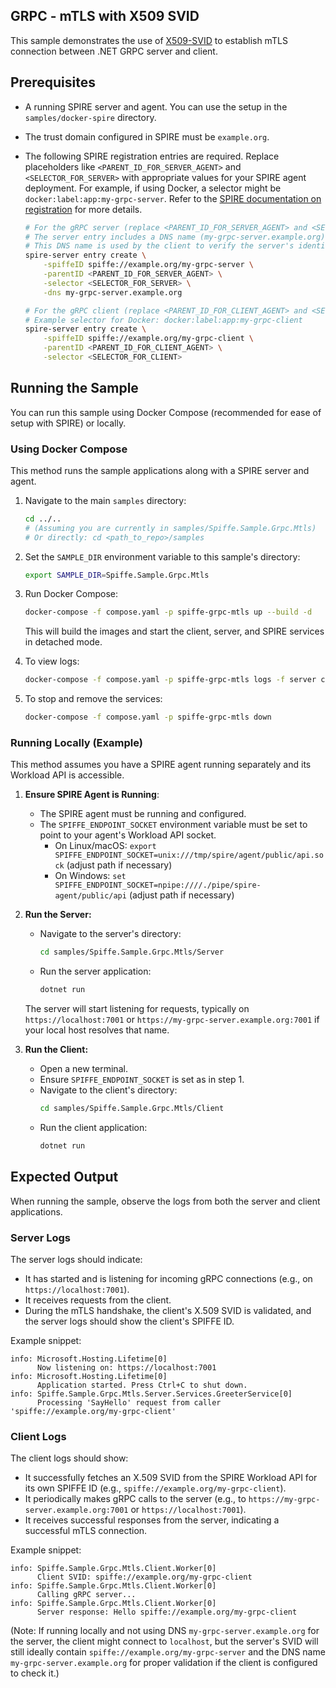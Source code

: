 ## GRPC - mTLS with X509 SVID

This sample demonstrates the use of [X509-SVID](https://github.com/spiffe/spiffe/blob/main/standards/X509-SVID.md) to establish mTLS connection between .NET GRPC server and client.

## Prerequisites

*   A running SPIRE server and agent. You can use the setup in the `samples/docker-spire` directory.
*   The trust domain configured in SPIRE must be `example.org`.
*   The following SPIRE registration entries are required. Replace placeholders like `<PARENT_ID_FOR_SERVER_AGENT>` and `<SELECTOR_FOR_SERVER>` with appropriate values for your SPIRE agent deployment. For example, if using Docker, a selector might be `docker:label:app:my-grpc-server`. Refer to the [SPIRE documentation on registration](https://spiffe.io/docs/latest/spire/using/registration/) for more details.

    ```bash
    # For the gRPC server (replace <PARENT_ID_FOR_SERVER_AGENT> and <SELECTOR_FOR_SERVER>)
    # The server entry includes a DNS name (my-grpc-server.example.org) which will be part of its X.509 SVID.
    # This DNS name is used by the client to verify the server's identity during the mTLS handshake.
    spire-server entry create \
        -spiffeID spiffe://example.org/my-grpc-server \
        -parentID <PARENT_ID_FOR_SERVER_AGENT> \
        -selector <SELECTOR_FOR_SERVER> \
        -dns my-grpc-server.example.org

    # For the gRPC client (replace <PARENT_ID_FOR_CLIENT_AGENT> and <SELECTOR_FOR_CLIENT>)
    # Example selector for Docker: docker:label:app:my-grpc-client
    spire-server entry create \
        -spiffeID spiffe://example.org/my-grpc-client \
        -parentID <PARENT_ID_FOR_CLIENT_AGENT> \
        -selector <SELECTOR_FOR_CLIENT>
    ```

## Running the Sample

You can run this sample using Docker Compose (recommended for ease of setup with SPIRE) or locally.

### Using Docker Compose

This method runs the sample applications along with a SPIRE server and agent.

1.  Navigate to the main `samples` directory:
    ```bash
    cd ../.. 
    # (Assuming you are currently in samples/Spiffe.Sample.Grpc.Mtls)
    # Or directly: cd <path_to_repo>/samples
    ```

2.  Set the `SAMPLE_DIR` environment variable to this sample's directory:
    ```bash
    export SAMPLE_DIR=Spiffe.Sample.Grpc.Mtls
    ```

3.  Run Docker Compose:
    ```bash
    docker-compose -f compose.yaml -p spiffe-grpc-mtls up --build -d
    ```
    This will build the images and start the client, server, and SPIRE services in detached mode.

4.  To view logs:
    ```bash
    docker-compose -f compose.yaml -p spiffe-grpc-mtls logs -f server client
    ```

5.  To stop and remove the services:
    ```bash
    docker-compose -f compose.yaml -p spiffe-grpc-mtls down
    ```

### Running Locally (Example)

This method assumes you have a SPIRE agent running separately and its Workload API is accessible.

1.  **Ensure SPIRE Agent is Running**:
    *   The SPIRE agent must be running and configured.
    *   The `SPIFFE_ENDPOINT_SOCKET` environment variable must be set to point to your agent's Workload API socket.
        *   On Linux/macOS: `export SPIFFE_ENDPOINT_SOCKET=unix:///tmp/spire/agent/public/api.sock` (adjust path if necessary)
        *   On Windows: `set SPIFFE_ENDPOINT_SOCKET=npipe:////./pipe/spire-agent/public/api` (adjust path if necessary)

2.  **Run the Server:**
    *   Navigate to the server's directory:
        ```bash
        cd samples/Spiffe.Sample.Grpc.Mtls/Server
        ```
    *   Run the server application:
        ```bash
        dotnet run
        ```
    The server will start listening for requests, typically on `https://localhost:7001` or `https://my-grpc-server.example.org:7001` if your local host resolves that name.

3.  **Run the Client:**
    *   Open a new terminal.
    *   Ensure `SPIFFE_ENDPOINT_SOCKET` is set as in step 1.
    *   Navigate to the client's directory:
        ```bash
        cd samples/Spiffe.Sample.Grpc.Mtls/Client
        ```
    *   Run the client application:
        ```bash
        dotnet run
        ```

## Expected Output

When running the sample, observe the logs from both the server and client applications.

### Server Logs

The server logs should indicate:
*   It has started and is listening for incoming gRPC connections (e.g., on `https://localhost:7001`).
*   It receives requests from the client.
*   During the mTLS handshake, the client's X.509 SVID is validated, and the server logs should show the client's SPIFFE ID.

Example snippet:
```
info: Microsoft.Hosting.Lifetime[0]
      Now listening on: https://localhost:7001
info: Microsoft.Hosting.Lifetime[0]
      Application started. Press Ctrl+C to shut down.
info: Spiffe.Sample.Grpc.Mtls.Server.Services.GreeterService[0]
      Processing 'SayHello' request from caller 'spiffe://example.org/my-grpc-client'
```

### Client Logs

The client logs should show:
*   It successfully fetches an X.509 SVID from the SPIRE Workload API for its own SPIFFE ID (e.g., `spiffe://example.org/my-grpc-client`).
*   It periodically makes gRPC calls to the server (e.g., to `https://my-grpc-server.example.org:7001` or `https://localhost:7001`).
*   It receives successful responses from the server, indicating a successful mTLS connection.

Example snippet:
```
info: Spiffe.Sample.Grpc.Mtls.Client.Worker[0]
      Client SVID: spiffe://example.org/my-grpc-client
info: Spiffe.Sample.Grpc.Mtls.Client.Worker[0]
      Calling gRPC server...
info: Spiffe.Sample.Grpc.Mtls.Client.Worker[0]
      Server response: Hello spiffe://example.org/my-grpc-client
```
(Note: If running locally and not using DNS `my-grpc-server.example.org` for the server, the client might connect to `localhost`, but the server's SVID will still ideally contain `spiffe://example.org/my-grpc-server` and the DNS name `my-grpc-server.example.org` for proper validation if the client is configured to check it.)

